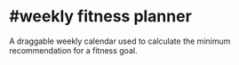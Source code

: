 #weekly fitness planner
======================

A draggable weekly calendar used to calculate the minimum recommendation for a fitness goal.